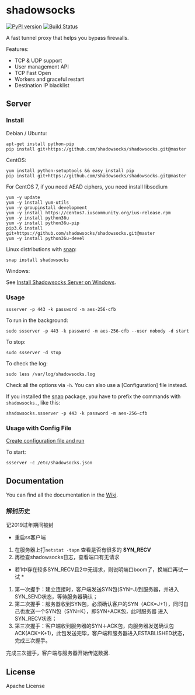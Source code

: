 shadowsocks
===========

[![PyPI version]][PyPI]
[![Build Status]][Travis CI]

A fast tunnel proxy that helps you bypass firewalls.

Features:
- TCP & UDP support
- User management API
- TCP Fast Open
- Workers and graceful restart
- Destination IP blacklist

Server
------

### Install

Debian / Ubuntu:

    apt-get install python-pip
    pip install git+https://github.com/shadowsocks/shadowsocks.git@master

CentOS:

    yum install python-setuptools && easy_install pip
    pip install git+https://github.com/shadowsocks/shadowsocks.git@master

For CentOS 7, if you need AEAD ciphers, you need install libsodium
```
yum -y update
yum -y install yum-utils
yum -y groupinstall development
yum -y install https://centos7.iuscommunity.org/ius-release.rpm
yum -y install python36u
yum -y install python36u-pip
pip3.6 install  git+https://github.com/shadowsocks/shadowsocks.git@master
yum -y install python36u-devel
```
Linux distributions with [snap](http://snapcraft.io/):

    snap install shadowsocks

Windows:

See [Install Shadowsocks Server on Windows](https://github.com/shadowsocks/shadowsocks/wiki/Install-Shadowsocks-Server-on-Windows).

### Usage

    ssserver -p 443 -k password -m aes-256-cfb

To run in the background:

    sudo ssserver -p 443 -k password -m aes-256-cfb --user nobody -d start

To stop:

    sudo ssserver -d stop

To check the log:

    sudo less /var/log/shadowsocks.log

Check all the options via `-h`. You can also use a [Configuration] file
instead.

If you installed the [snap](http://snapcraft.io/) package, you have to prefix the commands with `shadowsocks.`,
like this:

    shadowsocks.ssserver -p 443 -k password -m aes-256-cfb
    
### Usage with Config File

[Create configuration file and run](https://github.com/shadowsocks/shadowsocks/wiki/Configuration-via-Config-File)

To start:

    ssserver -c /etc/shadowsocks.json


Documentation
-------------

You can find all the documentation in the [Wiki](https://github.com/shadowsocks/shadowsocks/wiki).

### 解封历史

记2019过年期间被封

* 重启ss客户端

1. 在服务器上打`netstat -tapn` 查看是否有很多的 **SYN_RECV**
2. 再检查shadowsocks日志，查看端口有无请求

* 若1中存在较多SYN_RECV且2中无请求，则说明端口boom了，换端口再试一试 *

1. 第一次握手：建立连接时，客户端发送SYN包(SYN=J)到服务器，并进入SYN_SEND状态，等待服务器确认；
2. 第二次握手：服务器收到SYN包，必须确认客户的SYN（ACK=J+1），同时自己也发送一个SYN包（SYN=K），即SYN+ACK包，此时服务器 进入SYN_RECV状态； 
3. 第三次握手：客户端收到服务器的SYN＋ACK包，向服务器发送确认包ACK(ACK=K+1)，此包发送完毕，客户端和服务器进入ESTABLISHED状态，完成三次握手。

完成三次握手，客户端与服务器开始传送数据.


License
-------

Apache License







[Build Status]:      https://img.shields.io/travis/shadowsocks/shadowsocks/master.svg?style=flat
[PyPI]:              https://pypi.python.org/pypi/shadowsocks
[PyPI version]:      https://img.shields.io/pypi/v/shadowsocks.svg?style=flat
[Travis CI]:         https://travis-ci.org/shadowsocks/shadowsocks

